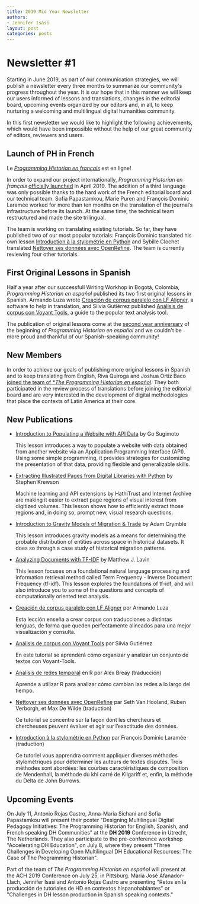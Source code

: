```yaml
---
title: 2019 Mid Year Newsletter 
authors:
- Jennifer Isasi
layout: post
categories: posts
---
```


# Newsletter #1 

Starting in June 2019, as part of our communication strategies, we will  publish a newsletter every three months to summarize our community's progress throughout the year. It is our hope that in this manner we will keep our users informed of lessons and translations, changes in the editorial board, upcoming events organized by our editors and, in all, to keep nurturing a welcoming and multilingual digital humanities community. 

In this first newsletter we would like to highlight the following achievements, which would have been impossible without the help of our great community of editors, reviewers and users. 

## Launch of PH in French

Le [*Programming Historian en français*](http://programminghistorian.org/fr) est en ligne! 

In order to expand our project internationally, *Programming Historian en français* [officially launched](https://programminghistorian.org/posts/welcome-ph-fr) in April 2019. The addition of a third language was only possible thanks to the hard work of the French editorial board and our technical team. Sofia Papastamkou, Marie Puren and François Dominic Laramée worked for more than ten months on the translation of the journal’s infrastructure before its launch. At the same time, the technical team restructured and made the site trilingual.

The team is working on translating existing tutorials. So far, they have published two of our most popular tutorials: François Dominic translated his own lesson [Introduction à la stylométrie en Python](https://programminghistorian.org/fr/lecons/introduction-a-la-stylometrie-avec-python) and Sybille Clochet translated [Nettoyer ses données avec OpenRefine](https://programminghistorian.org/fr/lecons/nettoyer-ses-donnees-avec-openrefine). The team is currently reviewing four other tutorials. 

## First Original Lessons in Spanish

Half a year after our successfull Writing Workhop in Bogotá, Colombia, *Programming Historian en español* published its two first original lessons in Spanish. Armando Luza wrote [Creación de corpus paralelo con LF Aligner](https://programminghistorian.org/es/lecciones/corpus-paralelo-lfaligner), a software to help in translation, and Silvia Gutiérrez published [Análisis de corpus con Voyant Tools](https://programminghistorian.org/es/lecciones/analisis-voyant-tools), a guide to the popular text analysis tool. 

The publication of original lessons come at the [second year anniversary](https://programminghistorian.org/posts/lanzamiento-PH-espanol) of the beginning of *Programming Historian en español* and we couldn't be more proud and thankful of our Spanish-speaking community! 

## New Members

In order to achieve our goals of publishing more original lessons in Spanish and to keep translating from English, Riva Quiroga and Joshua Ortiz Baco [joined the team of **The Programming Historian en español*](https://programminghistorian.org/posts/riva-quiroga-joshua-ortiz). They both participated in the review process of translations before joining the editorial board and are very interested in the development of digital methodologies that place the contexts of Latin America at their core. 

## New Publications

- [Introduction to Populating a Website with API Data](https://programminghistorian.org/en/lessons/introduction-to-populating-a-website-with-api-data) by Go Sugimoto 

  This lesson introduces a way to populate a website with data obtained from another website via an Application Programming Interface (API). Using some simple programming, it provides strategies for customizing the presentation of that data, providing flexible and generalizable skills. 

- [Extracting Illustrated Pages from Digital Libraries with Python](https://programminghistorian.org/en/lessons/extracting-illustrated-pages) by Stephen Krewson

  Machine learning and API extensions by HathiTrust and Internet Archive are making it easier to extract page regions of visual interest from digitized volumes. This lesson shows how to efficiently extract those regions and, in doing so, prompt new, visual research questions.

- [Introduction to Gravity Models of Migration & Trade](https://programminghistorian.org/en/lessons/gravity-model) by Adam Crymble

  This lesson introduces gravity models as a means for determining the probable distribution of entities across space in historical datasets. It does so through a case study of historical migration patterns.

- [Analyzing Documents with TF-IDF](https://programminghistorian.org/en/lessons/analyzing-documents-with-tfidf) by Matthew J. Lavin

  This lesson focuses on a foundational natural language processing and information retrieval method called Term Frequency - Inverse Document Frequency (tf-idf). This lesson explores the foundations of tf-idf, and will also introduce you to some of the questions and concepts of computationally oriented text analysis.

- [Creación de corpus paralelo con LF Aligner](https://programminghistorian.org/es/lecciones/corpus-paralelo-lfaligner) por Armando Luza

  Esta lección enseña a crear corpus con traducciones a distintas lenguas, de forma que queden perfectamente alineados para una mejor visualización y consulta.

- [Análisis de corpus con Voyant Tools](https://programminghistorian.org/es/lecciones/analisis-voyant-tools) por Silvia Gutiérrez

  En este tutorial se aprenderá cómo organizar y analizar un conjunto de textos con Voyant-Tools.

- [Análisis de redes temporal](https://programminghistorian.org/es/lecciones/analisis-temporal-red) en R por Alex Breay (traducción)

  Aprende a utilizar R para analizar cómo cambian las redes a lo largo del tiempo.

- [Nettoyer ses données avec OpenRefine](https://programminghistorian.org/fr/lecons/nettoyer-ses-donnees-avec-openrefine) par Seth Van Hooland, Ruben Verborgh, et Max De Wilde (traduction)

  Ce tutoriel se concentre sur la façon dont les chercheurs et chercheuses peuvent évaluer et agir sur l’exactitude des données.

- [Introduction à la stylométrie en Python](https://programminghistorian.org/fr/lecons/introduction-a-la-stylometrie-avec-python) par François Dominic Laramée (traduction)

  Ce tutoriel vous apprendra comment appliquer diverses méthodes stylométriques pour déterminer les auteurs de textes disputés. Trois méthodes sont abordées: les courbes caractéristiques de composition de Mendenhall, la méthode du khi carré de Kilgariff et, enfin, la méthode du Delta de John Burrows.



## Upcoming Events 
On July 11, Antonio Rojas Castro, Anna-Maria Sichani and Sofia Papastamkou will present their poster "Designing Multilingual Digital Pedagogy Initiatives: The Programming Historian for English, Spanish, and French speaking DH Communities" at the **DH 2019** Conference in Utrecht, The Netherlands. They also participate to the pre-conference workshop "Accelerating DH Education", on July 8, where they present "Three Challenges in Developing Open Multilingual DH Educational Resources: The Case of The Programming Historian".   

Part of the team of *The Programming Historian en español* will present at the ACH 2019 Conference on July 25, in Pittsburg. Maria José Afanador-Llach, Jennifer Isasi and Antonio Rojas Castro are presenting "Retos en la producción de tutoriales de HD en contextos hispanohablantes" or "Challenges in DH lesson production in Spanish speaking contexts." 
